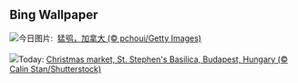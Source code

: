 ## Bing Wallpaper
![](https://www.bing.com/th?id=OHR.NorthernHawkOwl_ZH-CN8408027305_UHD.jpg&w=1000)今日图片: &nbsp;[猛鸮，加拿大 (© pchoui/Getty Images)](https://www.bing.com/th?id=OHR.NorthernHawkOwl_ZH-CN8408027305_UHD.jpg)
<br><br/>
![](https://www.bing.com/th?id=OHR.ChristmasBudapest_EN-US0865695821_UHD.jpg&w=1000)Today: [Christmas market, St. Stephen's Basilica, Budapest, Hungary (© Calin Stan/Shutterstock)](https://www.bing.com/th?id=OHR.ChristmasBudapest_EN-US0865695821_UHD.jpg)
<br><br/>
